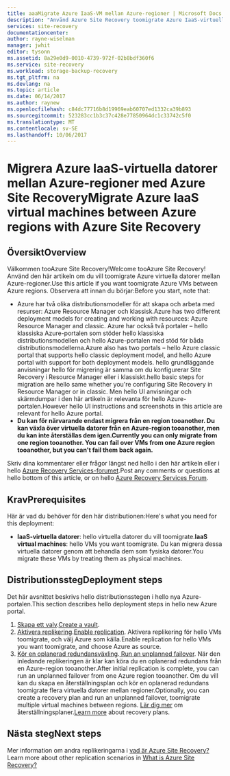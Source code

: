 ```yaml
---
title: aaaMigrate Azure IaaS-VM mellan Azure-regioner | Microsoft Docs
description: "Använd Azure Site Recovery toomigrate Azure IaaS-virtuella datorer från en Azure-region tooanother."
services: site-recovery
documentationcenter: 
author: rayne-wiselman
manager: jwhit
editor: tysonn
ms.assetid: 8a29e0d9-0010-4739-972f-02b8bdf360f6
ms.service: site-recovery
ms.workload: storage-backup-recovery
ms.tgt_pltfrm: na
ms.devlang: na
ms.topic: article
ms.date: 06/14/2017
ms.author: raynew
ms.openlocfilehash: c84dc77716b8d19969eab60707ed1332ca39b893
ms.sourcegitcommit: 523283cc1b3c37c428e77850964dc1c33742c5f0
ms.translationtype: MT
ms.contentlocale: sv-SE
ms.lasthandoff: 10/06/2017
---
```

# <a name="migrate-azure-iaas-virtual-machines-between-azure-regions-with-azure-site-recovery"></a><span data-ttu-id="3e0ff-103">Migrera Azure IaaS-virtuella datorer mellan Azure-regioner med Azure Site Recovery</span><span class="sxs-lookup"><span data-stu-id="3e0ff-103">Migrate Azure IaaS virtual machines between Azure regions with Azure Site Recovery</span></span>
## <a name="overview"></a><span data-ttu-id="3e0ff-104">Översikt</span><span class="sxs-lookup"><span data-stu-id="3e0ff-104">Overview</span></span>
<span data-ttu-id="3e0ff-105">Välkommen tooAzure Site Recovery!</span><span class="sxs-lookup"><span data-stu-id="3e0ff-105">Welcome tooAzure Site Recovery!</span></span> <span data-ttu-id="3e0ff-106">Använd den här artikeln om du vill toomigrate Azure virtuella datorer mellan Azure-regioner.</span><span class="sxs-lookup"><span data-stu-id="3e0ff-106">Use this article if you want toomigrate Azure VMs between Azure regions.</span></span> <span data-ttu-id="3e0ff-107">Observera att innan du börjar:</span><span class="sxs-lookup"><span data-stu-id="3e0ff-107">Before you start, note that:</span></span>

* <span data-ttu-id="3e0ff-108">Azure har två olika distributionsmodeller för att skapa och arbeta med resurser: Azure Resource Manager och klassisk.</span><span class="sxs-lookup"><span data-stu-id="3e0ff-108">Azure has two different deployment models for creating and working with resources: Azure Resource Manager and classic.</span></span> <span data-ttu-id="3e0ff-109">Azure har också två portaler – hello klassiska Azure-portalen som stöder hello klassiska distributionsmodellen och hello Azure-portalen med stöd för båda distributionsmodellerna.</span><span class="sxs-lookup"><span data-stu-id="3e0ff-109">Azure also has two portals – hello Azure classic portal that supports hello classic deployment model, and hello Azure portal with support for both deployment models.</span></span> <span data-ttu-id="3e0ff-110">hello grundläggande anvisningar hello för migrering är samma om du konfigurerar Site Recovery i Resource Manager eller i klassiskt.</span><span class="sxs-lookup"><span data-stu-id="3e0ff-110">hello basic steps for migration are hello same whether you're configuring Site Recovery in Resource Manager or in classic.</span></span> <span data-ttu-id="3e0ff-111">Men hello UI anvisningar och skärmdumpar i den här artikeln är relevanta för hello Azure-portalen.</span><span class="sxs-lookup"><span data-stu-id="3e0ff-111">However hello UI instructions and screenshots in this article are relevant for hello Azure portal.</span></span>
* <span data-ttu-id="3e0ff-112">**Du kan för närvarande endast migrera från en region tooanother. Du kan växla över virtuella datorer från en Azure-region tooanother, men du kan inte återställas dem igen.**</span><span class="sxs-lookup"><span data-stu-id="3e0ff-112">**Currently you can only migrate from one region tooanother. You can fail over VMs from one Azure region tooanother, but you can't fail them back again.**</span></span>

<span data-ttu-id="3e0ff-113">Skriv dina kommentarer eller frågor längst ned hello i den här artikeln eller i hello [Azure Recovery Services-forumet](https://social.msdn.microsoft.com/forums/azure/home?forum=hypervrecovmgr).</span><span class="sxs-lookup"><span data-stu-id="3e0ff-113">Post any comments or questions at hello bottom of this article, or on hello [Azure Recovery Services Forum](https://social.msdn.microsoft.com/forums/azure/home?forum=hypervrecovmgr).</span></span>

## <a name="prerequisites"></a><span data-ttu-id="3e0ff-114">Krav</span><span class="sxs-lookup"><span data-stu-id="3e0ff-114">Prerequisites</span></span>
<span data-ttu-id="3e0ff-115">Här är vad du behöver för den här distributionen:</span><span class="sxs-lookup"><span data-stu-id="3e0ff-115">Here's what you need for this deployment:</span></span>

* <span data-ttu-id="3e0ff-116">**IaaS-virtuella datorer**: hello virtuella datorer du vill toomigrate.</span><span class="sxs-lookup"><span data-stu-id="3e0ff-116">**IaaS virtual machines**: hello VMs you want toomigrate.</span></span> <span data-ttu-id="3e0ff-117">Du kan migrera dessa virtuella datorer genom att behandla dem som fysiska datorer.</span><span class="sxs-lookup"><span data-stu-id="3e0ff-117">You migrate these VMs by treating them as physical machines.</span></span>

## <a name="deployment-steps"></a><span data-ttu-id="3e0ff-118">Distributionssteg</span><span class="sxs-lookup"><span data-stu-id="3e0ff-118">Deployment steps</span></span>
<span data-ttu-id="3e0ff-119">Det här avsnittet beskrivs hello distributionsstegen i hello nya Azure-portalen.</span><span class="sxs-lookup"><span data-stu-id="3e0ff-119">This section describes hello deployment steps in hello new Azure portal.</span></span>

1. <span data-ttu-id="3e0ff-120">[Skapa ett valv](site-recovery-vmware-to-azure.md).</span><span class="sxs-lookup"><span data-stu-id="3e0ff-120">[Create a vault](site-recovery-vmware-to-azure.md).</span></span>
2. <span data-ttu-id="3e0ff-121">[Aktivera replikering](site-recovery-vmware-to-azure.md).</span><span class="sxs-lookup"><span data-stu-id="3e0ff-121">[Enable replication](site-recovery-vmware-to-azure.md).</span></span> <span data-ttu-id="3e0ff-122">Aktivera replikering för hello VMs toomigrate, och välj Azure som källa.</span><span class="sxs-lookup"><span data-stu-id="3e0ff-122">Enable replication for hello VMs you want toomigrate, and choose Azure as source.</span></span> 
3. <span data-ttu-id="3e0ff-123">[Kör en oplanerad redundansväxling](site-recovery-failover.md).</span><span class="sxs-lookup"><span data-stu-id="3e0ff-123">[ Run an unplanned failover](site-recovery-failover.md).</span></span> <span data-ttu-id="3e0ff-124">När den inledande replikeringen är klar kan köra du en oplanerad redundans från en Azure-region tooanother.</span><span class="sxs-lookup"><span data-stu-id="3e0ff-124">After initial replication is complete, you can run an unplanned failover from one Azure region tooanother.</span></span> <span data-ttu-id="3e0ff-125">Om du vill kan du skapa en återställningsplan och kör en oplanerad redundans toomigrate flera virtuella datorer mellan regioner.</span><span class="sxs-lookup"><span data-stu-id="3e0ff-125">Optionally, you can create a recovery plan and run an unplanned failover, toomigrate multiple virtual machines between regions.</span></span> <span data-ttu-id="3e0ff-126">[Lär dig mer](site-recovery-create-recovery-plans.md) om återställningsplaner.</span><span class="sxs-lookup"><span data-stu-id="3e0ff-126">[Learn more](site-recovery-create-recovery-plans.md) about recovery plans.</span></span>

## <a name="next-steps"></a><span data-ttu-id="3e0ff-127">Nästa steg</span><span class="sxs-lookup"><span data-stu-id="3e0ff-127">Next steps</span></span>
<span data-ttu-id="3e0ff-128">Mer information om andra replikeringarna i [vad är Azure Site Recovery?](site-recovery-overview.md)</span><span class="sxs-lookup"><span data-stu-id="3e0ff-128">Learn more about other replication scenarios in [What is Azure Site Recovery?](site-recovery-overview.md)</span></span>
